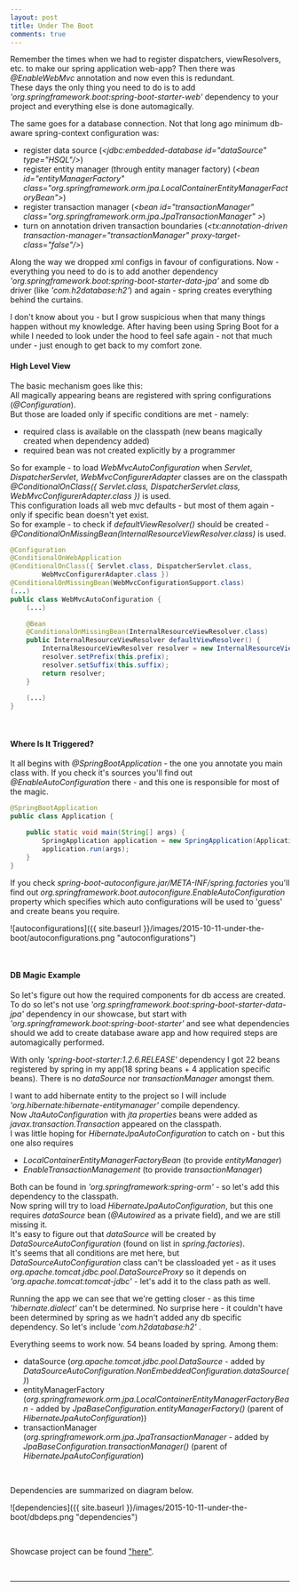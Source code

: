 ```yaml
---
layout: post
title: Under The Boot
comments: true
---
```


Remember the times when we had to register dispatchers, viewResolvers, etc. to make our spring application web-app? Then there was _@EnableWebMvc_ annotation and now even this is redundant.  
These days the only thing you need to do is to add _'org.springframework.boot:spring-boot-starter-web'_ dependency to your project and everything else is done automagically.



The same goes for a database connection. Not that long ago minimum db-aware spring-context configuration was:

+ register data source (_&lt;jdbc:embedded-database id="dataSource" type="HSQL"/&gt;_)
+ register entity manager (through entity manager factory) (_&lt;bean id="entityManagerFactory" class="org.springframework.orm.jpa.LocalContainerEntityManagerFactoryBean"&gt;_)
+ register transaction manager (_&lt;bean id="transactionManager" class="org.springframework.orm.jpa.JpaTransactionManager" &gt;_)
+ turn on annotation driven transaction boundaries (_&lt;tx:annotation-driven transaction-manager="transactionManager" proxy-target-class="false"/&gt;_)

Along the way we dropped xml configs in favour of configurations. Now - everything you need to do is to add another dependency _'org.springframework.boot:spring-boot-starter-data-jpa'_ and some db driver (like _'com.h2database:h2'_) and again - spring creates everything behind the curtains.



I don't know about you - but I grow suspicious when that many things happen without my knowledge. After having been using Spring Boot for a while I needed to look under the hood to feel safe again - not that much under - just enough to get back to my comfort zone. 



#### High Level View

The basic mechanism goes like this:  
All magically appearing beans are registered with spring configurations (_@Configuration_).  
But those are loaded only if specific conditions are met - namely:

+ required class is available on the classpath (new beans magically created when dependency added)
+ required bean was not created explicitly by a programmer

So for example - to load _WebMvcAutoConfiguration_ when _Servlet_, _DispatcherServlet_, _WebMvcConfigurerAdapter_ classes are on the classpath _@ConditionalOnClass({ Servlet.class, DispatcherServlet.class, WebMvcConfigurerAdapter.class })_ is used.  
This configuration loads all web mvc defaults - but most of them again - only if specific bean doesn't yet exist.  
So for example - to check if _defaultViewResolver()_ should be created - _@ConditionalOnMissingBean(InternalResourceViewResolver.class)_ is used.


```java
@Configuration
@ConditionalOnWebApplication
@ConditionalOnClass({ Servlet.class, DispatcherServlet.class,
		WebMvcConfigurerAdapter.class })
@ConditionalOnMissingBean(WebMvcConfigurationSupport.class)
(...)
public class WebMvcAutoConfiguration {
	(...)

	@Bean
	@ConditionalOnMissingBean(InternalResourceViewResolver.class)
	public InternalResourceViewResolver defaultViewResolver() {
		InternalResourceViewResolver resolver = new InternalResourceViewResolver();
		resolver.setPrefix(this.prefix);
		resolver.setSuffix(this.suffix);
		return resolver;
	}
	
	(...)
}
```  

&nbsp;

#### Where Is It Triggered?

It all begins with _@SpringBootApplication_ - the one you annotate you main class with. If you check it's sources you'll find out _@EnableAutoConfiguration_ there - and this one is responsible for most of  the magic.

```java
@SpringBootApplication
public class Application {

    public static void main(String[] args) {
        SpringApplication application = new SpringApplication(Application.class);
        application.run(args);
    }
}
```  

If you check _spring-boot-autoconfigure.jar/META-INF/spring.factories_ you'll find out _org.springframework.boot.autoconfigure.EnableAutoConfiguration_ property which specifies which auto configurations will be used to 'guess' and create beans you require.

![autoconfigurations]({{ site.baseurl }}/images/2015-10-11-under-the-boot/autoconfigurations.png "autoconfigurations")

&nbsp;

#### DB Magic Example

So let's figure out how the required components for db access are created.  
To do so let's not use _'org.springframework.boot:spring-boot-starter-data-jpa'_ dependency in our showcase, but start with _'org.springframework.boot:spring-boot-starter'_ and see what dependencies should we add to create database aware app and how required steps are automagically performed.



With only _'spring-boot-starter:1.2.6.RELEASE'_ dependency I got 22 beans registered by spring in my app(18 spring beans + 4 application specific beans). There is no _dataSource_ nor _transactionManager_ amongst them.



I want to add hibernate entity to the project so I will include _'org.hibernate:hibernate-entitymanager'_ compile dependency.  
Now _JtaAutoConfiguration_ with _jta properties_ beans were added as _javax.transaction.Transaction_ appeared on the classpath.  
I was little hoping for _HibernateJpaAutoConfiguration_ to catch on - but this one also requires

+ _LocalContainerEntityManagerFactoryBean_ (to provide _entityManager_)
+ _EnableTransactionManagement_ (to provide _transactionManager_)

Both can be found in _'org.springframework:spring-orm'_ - so let's add this dependency to the classpath.  
Now spring will try to load _HibernateJpaAutoConfiguration_, but this one requires _dataSource_ bean (_@Autowired_ as a private field),
and we are still missing it.  
It's easy to figure out that _dataSource_ will be created by _DataSourceAutoConfiguration_ (found on list in _spring.factories_).  
It's seems that all conditions are met here, but _DataSourceAutoConfiguration_ class can't be classloaded yet - as it uses _org.apache.tomcat.jdbc.pool.DataSourceProxy_ so it depends on _'org.apache.tomcat:tomcat-jdbc'_ - let's add it to the class path as well.



Running the app we can see that we're getting closer - as this time _'hibernate.dialect'_ can't be determined. No surprise here - it couldn't have been determined by spring as we hadn't added any db specific dependency. So let's include '_com.h2database:h2'_ .



Everything seems to work now. 54 beans loaded by spring. Among them:

+ dataSource (_org.apache.tomcat.jdbc.pool.DataSource_ - added by _DataSourceAutoConfiguration.NonEmbeddedConfiguration.dataSource()_)
+ entityManagerFactory (_org.springframework.orm.jpa.LocalContainerEntityManagerFactoryBean_ - added by _JpaBaseConfiguration.entityManagerFactory()_ (parent of _HibernateJpaAutoConfiguration_))
+ transactionManager (_org.springframework.orm.jpa.JpaTransactionManager_ - added by _JpaBaseConfiguration.transactionManager()_ (parent of _HibernateJpaAutoConfiguration_)

&nbsp;

Dependencies are summarized on diagram below.

![dependencies]({{ site.baseurl }}/images/2015-10-11-under-the-boot/dbdeps.png "dependencies")

&nbsp;

Showcase project can be found ["here"](https://github.com/dkublik/under-the-boot).

&nbsp;
****




